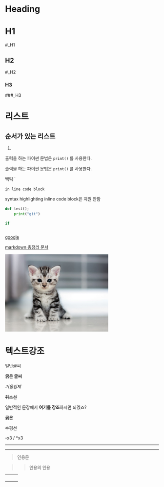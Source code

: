 # Heading

# H1

#_H1

## H2

#_H2

### H3

###_H3



# 리스트

## 순서가 있는 리스트

1. 



출력을 하는 파이썬 문법은 ```print()``` 를 사용한다.

출력을 하는 파이썬 문법은 `print()` 를 사용한다.

백틱 `

`in line code block`

syntax highlighting inline code block은 지원 안함

```python
def test();
	print("git")

```

```python
if 
```

```html
```

[google](https://www.google.com)

[markdown 총정리 문서](https://heropy.blog/2017/09/30/markdown/)

<img src="test.assets/cat.jpg" alt="고양이" style="zoom: 33%;" />

# 텍스트강조

일반글씨

**굵은 글씨**

*기울임체*

~~취소선~~

일반적인 문장에서 **여기를 강조**하시면 되겠죠?

__굵은__



수평선

-x3    /    *x3

---



***



> 인용문

> > 인용의 인용

|      |      |      |
| ---- | ---- | ---- |
|      |      |      |
|      |      |      |
|      |      |      |
|      |      |      |

